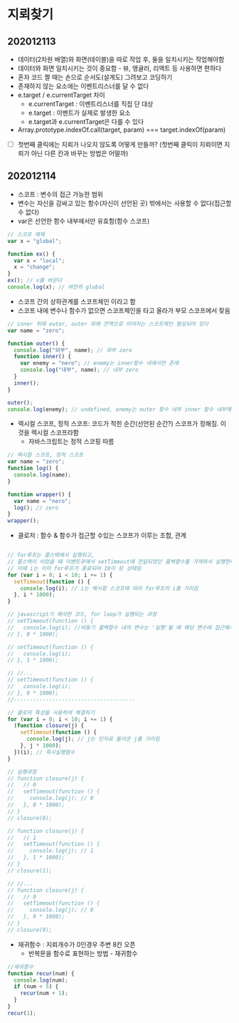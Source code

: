 # 지뢰찾기


## 202012113
- 데이터(2차원 배열)와 화면(테이블)을 따로 작업 후, 둘을 일치시키는 작업해야함
- 데이터와 화면 일치시키는 것이 중요함 - 뷰, 앵귤러, 리액트 등 사용하면 편하다
- 혼자 코드 짤 때는 손으로 순서도(설계도) 그려보고 코딩하기
- 존재하지 않는 요소에는 이벤트리스너를 달 수 없다
- e.target / e.currentTarget 차이
    + e.currentTarget : 이벤트리스너를 직접 단 대상
    + e.target : 이벤트가 실제로 발생한 요소
    + e.target과 e.currentTarget은 다를 수 있다
- Array.prototype.indexOf.call(target, param) === target.indexOf(param)

- [ ] 첫번째 클릭에는 지뢰가 나오지 않도록 어떻게 만들까? (첫번째 클릭이 지뢰이면 지뢰가 아닌 다른 칸과 바꾸는 방법은 어떨까)


## 202012114
- 스코프 : 변수의 접근 가능한 범위
- 변수는 자신을 감싸고 있는 함수(자신이 선언된 곳) 밖에서는 사용할 수 없다(접근할 수 없다)
- var은 선언한 함수 내부에서만 유효함(함수 스코프)
```javascript
// 스코프 예제
var x = "global";

function ex() {
  var x = "local";
  x = "change";
}
ex(); // x를 바꾼다
console.log(x); // 여전히 global
```

- 스코프 간의 상하관계를 스코프체인 이라고 함
- 스코프 내에 변수나 함수가 없으면 스코프체인을 타고 올라가 부모 스코프에서 찾음
```javascript
// inner 위에 outer, outer 위에 전역으로 이어지는 스코프체인 형성되어 있다
var name = "zero";

function outer() {
  console.log("외부", name); // 외부 zero
  function inner() {
    var enemy = "nero"; // enemy는 inner함수 내에서만 존재
    console.log("내부", name); // 내부 zero
  }
  inner();
}

outer();
console.log(enemy); // undefined, enemy는 outer 함수 내부 inner 함수 내부에 있으므로 접근할 수 없음

```

- 렉시컬 스코프, 정적 스코프: 코드가 적힌 순간(선언된 순간?) 스코프가 정해짐. 이것을 렉시컬 스코프라함
    + 자바스크립트는 정적 스코핑 따름
```javascript
// 렉시컬 스코프, 정적 스코프
var name = "zero";
function log() {
  console.log(name);
}

function wrapper() {
  var name = "nero";
  log(); // zero
}
wrapper();
```

- 클로저 : 함수 & 함수가 접근할 수있는 스코프가 이루는 조합, 관계
```javascript

// for루프는 콜스택에서 실행되고,
// 콜스택이 비었을 때 이벤트큐에서 setTimeout에 전달되었던 콜백함수를 가져와서 실행한다.
// 이때 i는 이미 for루프가 종료되어 10이 된 상태임
for (var i = 0; i < 10; i += 1) {
  setTimeout(function () {
    console.log(i); // i는 렉시컬 스코프에 따라 for루프의 i를 가리킴
  }, i * 1000);
}

// javascript가 해석한 코드, for loop가 실행되는 과정
// setTimeout(function () {
//   console.log(i); //비동기 콜백함수 내의 변수는 '실행'될 때 해당 변수에 접근해서 가져온다
// }, 0 * 1000);

// setTimeout(function () {
//   console.log(i);
// }, 1 * 1000);

// //...
// setTimeout(function () {
//   console.log(i);
// }, 9 * 1000);
//--------------------------------------

// 클로저 특성을 사용하여 해결하기
for (var i = 0; i < 10; i += 1) {
  (function closure(j) {
    setTimeout(function () {
      console.log(j); // j는 인자로 들어온 j를 가리킴
    }, j * 1000);
  })(i); // 즉시실행함수
}

// 실행과정
// function closure(j) {
//   // 0
//   setTimeout(function () {
//     console.log(j); // 0
//   }, 0 * 1000);
// }
// closure(0);

// function closure(j) {
//   // 1
//   setTimeout(function () {
//     console.log(j); // 1
//   }, 1 * 1000);
// }
// closure(1);

// //...
// function closure(j) {
//   // 9
//   setTimeout(function () {
//     console.log(j); // 9
//   }, 9 * 1000);
// }
// closure(9);

```

- 재귀함수 : 지뢰개수가 0인경우 주변 8칸 오픈
    + 반복문을 함수로 표현하는 방법 - 재귀함수
```javascript
//재귀함수
function recur(num) {
  console.log(num);
  if (num < 5) {
    recur(num + 1);
  }
}
recur(1);
```